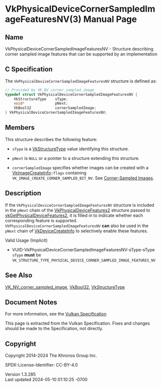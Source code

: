 # VkPhysicalDeviceCornerSampledImageFeaturesNV(3) Manual Page

## Name

VkPhysicalDeviceCornerSampledImageFeaturesNV - Structure describing
corner sampled image features that can be supported by an implementation



## <a href="#_c_specification" class="anchor"></a>C Specification

The `VkPhysicalDeviceCornerSampledImageFeaturesNV` structure is defined
as:

``` c
// Provided by VK_NV_corner_sampled_image
typedef struct VkPhysicalDeviceCornerSampledImageFeaturesNV {
    VkStructureType    sType;
    void*              pNext;
    VkBool32           cornerSampledImage;
} VkPhysicalDeviceCornerSampledImageFeaturesNV;
```

## <a href="#_members" class="anchor"></a>Members

This structure describes the following feature:

- `sType` is a [VkStructureType](https://registry.khronos.org/vulkan/specs/1.3-extensions/man/html/VkStructureType.html) value identifying
  this structure.

- `pNext` is `NULL` or a pointer to a structure extending this
  structure.

- <span id="features-cornersampledimage"></span> `cornerSampledImage`
  specifies whether images can be created with a
  [VkImageCreateInfo](https://registry.khronos.org/vulkan/specs/1.3-extensions/man/html/VkImageCreateInfo.html)::`flags` containing
  `VK_IMAGE_CREATE_CORNER_SAMPLED_BIT_NV`. See <a
  href="https://registry.khronos.org/vulkan/specs/1.3-extensions/html/vkspec.html#resources-images-corner-sampled"
  target="_blank" rel="noopener">Corner-Sampled Images</a>.

## <a href="#_description" class="anchor"></a>Description

If the `VkPhysicalDeviceCornerSampledImageFeaturesNV` structure is
included in the `pNext` chain of the
[VkPhysicalDeviceFeatures2](https://registry.khronos.org/vulkan/specs/1.3-extensions/man/html/VkPhysicalDeviceFeatures2.html) structure
passed to
[vkGetPhysicalDeviceFeatures2](https://registry.khronos.org/vulkan/specs/1.3-extensions/man/html/vkGetPhysicalDeviceFeatures2.html), it is
filled in to indicate whether each corresponding feature is supported.
`VkPhysicalDeviceCornerSampledImageFeaturesNV` **can** also be used in
the `pNext` chain of [VkDeviceCreateInfo](https://registry.khronos.org/vulkan/specs/1.3-extensions/man/html/VkDeviceCreateInfo.html) to
selectively enable these features.

Valid Usage (Implicit)

- <a href="#VUID-VkPhysicalDeviceCornerSampledImageFeaturesNV-sType-sType"
  id="VUID-VkPhysicalDeviceCornerSampledImageFeaturesNV-sType-sType"></a>
  VUID-VkPhysicalDeviceCornerSampledImageFeaturesNV-sType-sType  
  `sType` **must** be
  `VK_STRUCTURE_TYPE_PHYSICAL_DEVICE_CORNER_SAMPLED_IMAGE_FEATURES_NV`

## <a href="#_see_also" class="anchor"></a>See Also

[VK_NV_corner_sampled_image](https://registry.khronos.org/vulkan/specs/1.3-extensions/man/html/VK_NV_corner_sampled_image.html),
[VkBool32](https://registry.khronos.org/vulkan/specs/1.3-extensions/man/html/VkBool32.html), [VkStructureType](https://registry.khronos.org/vulkan/specs/1.3-extensions/man/html/VkStructureType.html)

## <a href="#_document_notes" class="anchor"></a>Document Notes

For more information, see the <a
href="https://registry.khronos.org/vulkan/specs/1.3-extensions/html/vkspec.html#VkPhysicalDeviceCornerSampledImageFeaturesNV"
target="_blank" rel="noopener">Vulkan Specification</a>

This page is extracted from the Vulkan Specification. Fixes and changes
should be made to the Specification, not directly.

## <a href="#_copyright" class="anchor"></a>Copyright

Copyright 2014-2024 The Khronos Group Inc.

SPDX-License-Identifier: CC-BY-4.0

Version 1.3.285  
Last updated 2024-05-10 01:10:25 -0700
